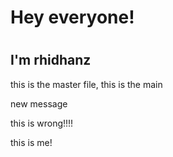 <html>
<h1>Hey everyone!<h1>
<h2>I'm rhidhanz</h2>
<p>this is the master file, this is the main</p>
<p>new message</p>
<p>this is wrong!!!!</p>

<p>this is me!</p>
</html>

